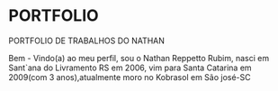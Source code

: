# PORTFOLIO
PORTFOLIO DE TRABALHOS DO NATHAN

Bem - Vindo(a) ao meu perfil, sou o Nathan Reppetto Rubim, nasci em Sant`ana do Livramento RS em 2006, vim para Santa Catarina em 2009(com 3 anos),atualmente moro no Kobrasol em São josé-SC
